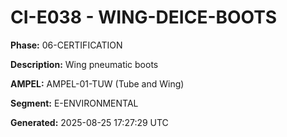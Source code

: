 # CI-E038 - WING-DEICE-BOOTS

**Phase:** 06-CERTIFICATION

**Description:** Wing pneumatic boots

**AMPEL:** AMPEL-01-TUW (Tube and Wing)

**Segment:** E-ENVIRONMENTAL

**Generated:** 2025-08-25 17:27:29 UTC
